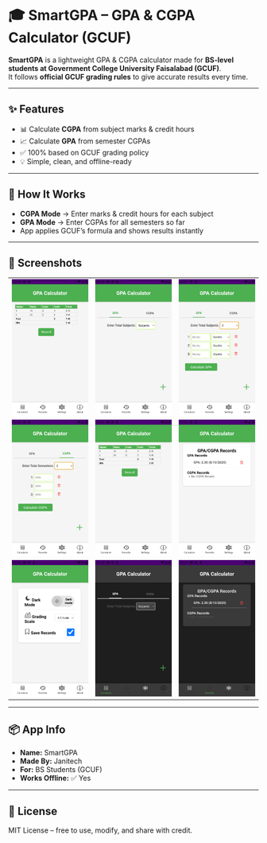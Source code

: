 # 🎓 SmartGPA – GPA & CGPA Calculator (GCUF)

**SmartGPA** is a lightweight GPA & CGPA calculator made for **BS-level students at Government College University Faisalabad (GCUF)**.  
It follows **official GCUF grading rules** to give accurate results every time.

---

## ✨ Features
- 📊 Calculate **CGPA** from subject marks & credit hours  
- 📈 Calculate **GPA** from semester CGPAs  
- ✅ 100% based on GCUF grading policy  
- 💡 Simple, clean, and offline-ready

---

## 🧮 How It Works
- **CGPA Mode** → Enter marks & credit hours for each subject  
- **GPA Mode** → Enter CGPAs for all semesters so far  
- App applies GCUF’s formula and shows results instantly

---

## 📸 Screenshots

| | | |
|---|---|---|
| ![1](Screenshots/1.png) | ![2](Screenshots/2.png) | ![3](Screenshots/3.png) |
| ![4](Screenshots/4.png) | ![5](Screenshots/5.png) | ![6](Screenshots/6.png) |
| ![7](Screenshots/7.png) | ![8](Screenshots/8.png) | ![9](Screenshots/9.png) |

---

## 📦 App Info
- **Name:** SmartGPA  
- **Made By:** Janitech  
- **For:** BS Students (GCUF)  
- **Works Offline:** ✅ Yes

---

## 📄 License
MIT License – free to use, modify, and share with credit.
